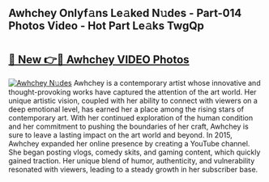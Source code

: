 ## Awhchey Onlyf𝚊ns Le𝚊ked N𝚞des - Part-014 Photos Video - Hot Part Le𝚊ks TwgQp

# <h2><a href="http://ab67335.deff.icu/?id=Awhchey">🔗 New 👉🔴 Awhchey VIDEO Photos</a></h2>

[![Awhchey N𝚞des](https://i.imgur.com/rIISA9y.gif)](http://ab67335.deff.icu/?id=Awhchey)
Awhchey is a contemporary artist whose innovative and thought-provoking works have captured the attention of the art world. Her unique artistic vision, coupled with her ability to connect with viewers on a deep emotional level, has earned her a place among the rising stars of contemporary art. With her continued exploration of the human condition and her commitment to pushing the boundaries of her craft, Awhchey is sure to leave a lasting impact on the art world and beyond. In 2015, Awhchey expanded her online presence by creating a YouTube channel. She began posting vlogs, comedy skits, and gaming content, which quickly gained traction. Her unique blend of humor, authenticity, and vulnerability resonated with viewers, leading to a steady growth in her subscriber base.
